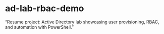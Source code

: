 # ad-lab-rbac-demo
“Resume project: Active Directory lab showcasing user provisioning, RBAC, and automation with PowerShell.”
